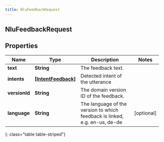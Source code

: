 ```yaml
---
title: NluFeedbackRequest
---
```

## NluFeedbackRequest

## Properties

|Name | Type | Description | Notes|
|------------ | ------------- | ------------- | -------------|
| **text** | **String** | The feedback text. | |
| **intents** | [**[IntentFeedback]**](IntentFeedback.html) | Detected intent of the utterance | |
| **versionId** | **String** | The domain version ID of the feedback. | |
| **language** | **String** | The language of the version to which feedback is linked, e.g. en-us, de-de | [optional] |
{: class="table table-striped"}


